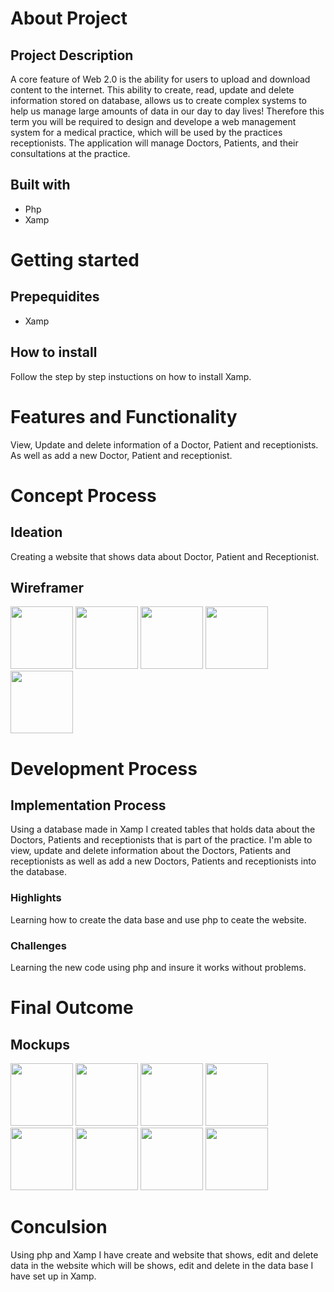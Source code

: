 # About Project
## Project Description
A core feature of Web 2.0 is the ability for users to upload and download content to the internet. This ability to create, read, update and delete information stored on database, allows us to create complex systems to help us manage large amounts of data in our day to day lives! Therefore this term you will be required to design and develope a web management system for a medical practice, which will be used by the practices receptionists. The application will manage Doctors, Patients, and their consultations at the practice.

## Built with
* Php
* Xamp 

# Getting started
## Prepequidites
* Xamp
  
## How to install
Follow the step by step instuctions on how to install Xamp.

# Features and Functionality
View, Update and delete information of a Doctor, Patient and receptionists. As well as add a new Doctor, Patient and receptionist. 

# Concept Process
## Ideation
Creating a website that shows data about Doctor, Patient and Receptionist.
## Wireframer
<!-- Images-->
<img src="src/images/Home.jpg" width="100">
<img src="src/images/Doctors.jpg" width="100">
<img src="src/images/Patiernts.jpg" width="100">
<img src="src/images/Receptionists.jpg" width="100">
<img src="src/images/Appointments.jpg" width="100">

# Development Process
## Implementation Process
Using a database made in Xamp I created tables that holds data about the Doctors, Patients and receptionists that is part of the practice. I'm able to view, update and delete information about the Doctors, Patients and receptionists as well as add a new Doctors, Patients and receptionists into the database. 

### Highlights
Learning how to create the data base and use php to ceate the website.

### Challenges
Learning the new code using php and insure it works without problems.

# Final Outcome
## Mockups
<!-- Images-->
<img src="src/images/Landing1.jpg" width="100">
<img src="src/images/Landing2.jpg" width="100">
<img src="src/images/Landing3.jpg" width="100">
<img src="src/images/Compare1.jpg" width="100">
<img src="src/images/Compare2.jpg" width="100">
<img src="src/images/Comapare3.jpg" width="100">
<img src="src/images/Timeline1.jpg" width="100">
<img src="src/images/Timeline2.jpg" width="100">

<!-- Demo video is in the folder named demo_video-->

# Conculsion
Using php and Xamp I have create and website that shows, edit and delete data in the website which will be shows, edit and delete in the data base I have set up in Xamp.
